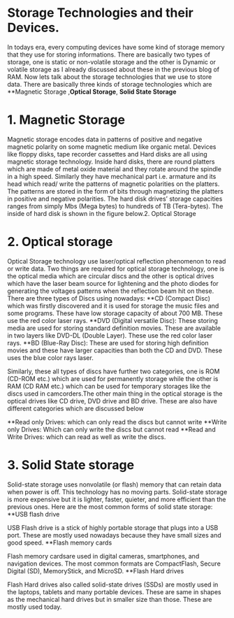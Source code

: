 # Storage Technologies and their Devices.
In todays era, every computing devices have some kind of storage memory that they use for storing informations. There are basically two types of storage, one is static or non-volatile storage and the other is Dynamic or volatile storage as I already discussed about these in the previous blog of RAM. Now lets talk about the storage technologies that we use to store data. There are basically three kinds of storage technologies which are **Magnetic Storage ,**Optical Storage**, **Solid State Storage**
# 1. Magnetic Storage 
Magnetic storage encodes data in patterns of positive and negative magnetic polarity on some magnetic medium like organic metal. Devices like floppy disks, tape recorder cassettes and Hard disks are all using magnetic storage technology. Inside hard disks, there are round platters which are made of metal oxide material and they rotate around the spindle in a high speed. Similarly they have mechanical part i.e. armature and its head which read/ write the patterns of magnetic polarities on the platters. The patterns are stored in the form of bits through magnetizing the platters in positive and negative polarities. The hard disk drives’ storage capacities ranges from simply Mbs (Mega bytes) to hundreds of TB (Tera-bytes). The inside of hard disk is shown in the figure below.2. Optical Storage
# 2. Optical storage
Optical Storage technology use laser/optical reflection phenomenon to read or write data. Two things are required for optical storage technology, one is the optical media which are circular discs and the other is optical drives which have the laser beam source for lightening and the photo diodes for generating the voltages patterns when the reflection beam hit on these.
There are three types of Discs using nowadays:
**CD (Compact Disc) which was firstly discovered and it is used for storage the music files and some programs. These have low storage capacity of about 700 MB. These use the red color laser rays. **DVD (Digital versatile Disc): These storing media are used for storing standard definition movies. These are available in two layers like DVD-DL (Double Layer). These use the red color laser rays. **BD (Blue-Ray Disc): These are used for storing high definition movies and these have larger capacities than both the CD and DVD. These uses the blue color rays laser. 

Similarly, these all types of discs have further two categories, one is ROM (CD-ROM etc.) which are used for permanently storage while the other is RAM (CD RAM etc.) which can be used for temporary storages like the discs used in camcorders.The other main thing in the optical storage is the optical drives like CD drive, DVD drive and BD drive. These are also have different categories which are discussed below

**Read only Drives: which can only read the discs but cannot write
**Write only Drives: Which can only write the discs but cannot read
**Read and Write Drives: which can read as well as write the discs.
# 3. Solid State storage

Solid-state storage uses nonvolatile (or flash) memory that can retain data when power is off. This technology has no moving parts. Solid-state storage is more expensive but it is lighter, faster, quieter, and more efficient than the previous ones. Here are the most common forms of solid state storage:
**USB flash drive

USB Flash drive is a stick of highly portable storage that plugs into a USB port. These are mostly used nowadays because they have small sizes and good speed.
**Flash memory cards

Flash memory cardsare used in digital cameras, smartphones, and navigation devices. The most common formats are CompactFlash, Secure Digital (SD), MemoryStick, and MicroSD.
**Flash Hard drives

Flash Hard drives also called solid-state drives (SSDs) are mostly used in the laptops, tablets and many portable devices. These are same in shapes as the mechanical hard drives but in smaller size than those. These are mostly used today.
